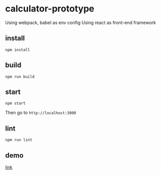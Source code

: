 # calculator-prototype
Using webpack, babel as env config
Using react as front-end framework

## install
```
npm install
```

## build
```
npm run build
```

## start
```
npm start
```
Then go to `http://localhost:3000`

## lint
```
npm run lint
```

## demo
[link](https://www.oliveck10.github.io/calculator)
